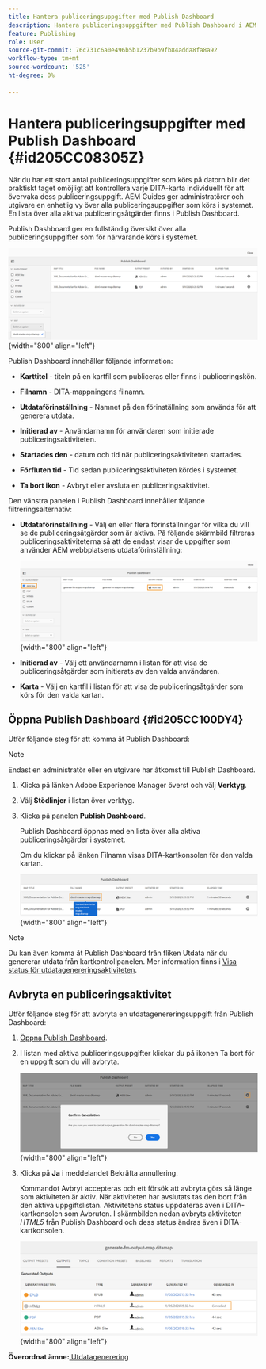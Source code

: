 ```yaml
---
title: Hantera publiceringsuppgifter med Publish Dashboard
description: Hantera publiceringsuppgifter med Publish Dashboard i AEM Guides. Lär dig hur du kommer åt kontrollpanelen för publicering och avbryter en publiceringsåtgärd.
feature: Publishing
role: User
source-git-commit: 76c731c6a0e496b5b1237b9b9fb84adda8fa8a92
workflow-type: tm+mt
source-wordcount: '525'
ht-degree: 0%

---
```


# Hantera publiceringsuppgifter med Publish Dashboard {#id205CC08305Z}

När du har ett stort antal publiceringsuppgifter som körs på datorn blir det praktiskt taget omöjligt att kontrollera varje DITA-karta individuellt för att övervaka dess publiceringsuppgift. AEM Guides ger administratörer och utgivare en enhetlig vy över alla publiceringsuppgifter som körs i systemet. En lista över alla aktiva publiceringsåtgärder finns i Publish Dashboard.

Publish Dashboard ger en fullständig översikt över alla publiceringsuppgifter som för närvarande körs i systemet.

![](images/publish-dashboard.png){width="800" align="left"}

Publish Dashboard innehåller följande information:

- **Karttitel** - titeln på en kartfil som publiceras eller finns i publiceringskön.

- **Filnamn** - DITA-mappningens filnamn.

- **Utdataförinställning** - Namnet på den förinställning som används för att generera utdata.

- **Initierad av** - Användarnamn för användaren som initierade publiceringsaktiviteten.

- **Startades den** - datum och tid när publiceringsaktiviteten startades.

- **Förfluten tid** - Tid sedan publiceringsaktiviteten kördes i systemet.

- **Ta bort ikon** - Avbryt eller avsluta en publiceringsaktivitet.

Den vänstra panelen i Publish Dashboard innehåller följande filtreringsalternativ:

- **Utdataförinställning** - Välj en eller flera förinställningar för vilka du vill se de publiceringsåtgärder som är aktiva. På följande skärmbild filtreras publiceringsaktiviteterna så att de endast visar de uppgifter som använder AEM webbplatsens utdataförinställning:

  ![](images/publish-dashboard-preset-filter.png){width="800" align="left"}

- **Initierad av** - Välj ett användarnamn i listan för att visa de publiceringsåtgärder som initierats av den valda användaren.

- **Karta** - Välj en kartfil i listan för att visa de publiceringsåtgärder som körs för den valda kartan.

## Öppna Publish Dashboard {#id205CC100DY4}

Utför följande steg för att komma åt Publish Dashboard:

>[!NOTE]
>
> Endast en administratör eller en utgivare har åtkomst till Publish Dashboard.

1. Klicka på länken Adobe Experience Manager överst och välj **Verktyg**.

1. Välj **Stödlinjer** i listan över verktyg.

1. Klicka på panelen **Publish Dashboard**.

   Publish Dashboard öppnas med en lista över alla aktiva publiceringsåtgärder i systemet.

   Om du klickar på länken Filnamn visas DITA-kartkonsolen för den valda kartan.

   ![](images/publish-dashboard-click-filename-link.png){width="800" align="left"}


>[!NOTE]
>
> Du kan även komma åt Publish Dashboard från fliken Utdata när du genererar utdata från kartkontrollpanelen. Mer information finns i [Visa status för utdatagenereringsaktiviteten](generate-output-for-a-dita-map.md#viewing_output_history).

## Avbryta en publiceringsaktivitet

Utför följande steg för att avbryta en utdatagenereringsuppgift från Publish Dashboard:

1. [Öppna Publish Dashboard](#id205CC100DY4).

1. I listan med aktiva publiceringsuppgifter klickar du på ikonen Ta bort för en uppgift som du vill avbryta.

   ![](images/publish-dashboard-cancel-task.png){width="800" align="left"}

1. Klicka på **Ja** i meddelandet Bekräfta annullering.

   Kommandot Avbryt accepteras och ett försök att avbryta görs så länge som aktiviteten är aktiv. När aktiviteten har avslutats tas den bort från den aktiva uppgiftslistan. Aktivitetens status uppdateras även i DITA-kartkonsolen som Avbruten. I skärmbilden nedan avbryts aktiviteten *HTML5* från Publish Dashboard och dess status ändras även i DITA-kartkonsolen.

   ![](images/cancelled-output-task.png){width="800" align="left"}


**Överordnat ämne:**[ Utdatagenerering](generate-output.md)
